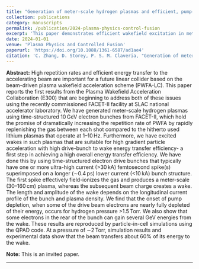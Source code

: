 ```yaml
---
title: "Generation of meter-scale hydrogen plasmas and efficient, pump-depletion-limited wakefield excitation using 10 GeV electron bunches"
collection: publications
category: manuscripts
permalink: /publication/2024-plasma-physics-control-fusion
excerpt: 'This paper demonstrates efficient wakefield excitation in meter-scale beam-ionized hydrogen plasmas at FACET-II.'
date: 2024-01-01
venue: 'Plasma Physics and Controlled Fusion'
paperurl: 'https://doi.org/10.1088/1361-6587/ad1ae4'
citation: 'C. Zhang, D. Storey, P. S. M. Claveria, "Generation of meter-scale hydrogen plasmas and efficient, pump-depletion-limited wakefield excitation using 10 GeV electron bunches," <i>Plasma Phys. Control. Fusion</i> 66, 025013 (2024).'
---
```


**Abstract:** High repetition rates and efficient energy transfer to the accelerating beam are important for a future linear collider based on the beam-driven plasma wakefield acceleration scheme (PWFA-LC). This paper reports the first results from the Plasma Wakefield Acceleration Collaboration (E300) that are beginning to address both of these issues using the recently commissioned FACET-II facility at SLAC national accelerator laboratory. We have generated meter-scale hydrogen plasmas using time-structured 10 GeV electron bunches from FACET-II, which hold the promise of dramatically increasing the repetition rate of PWFA by rapidly replenishing the gas between each shot compared to the hitherto used lithium plasmas that operate at 1–10 Hz. Furthermore, we have excited wakes in such plasmas that are suitable for high gradient particle acceleration with high drive-bunch to wake energy transfer efficiency- a first step in achieving a high overall energy transfer efficiency. We have done this by using time-structured electron drive bunches that typically have one or more ultra-high current (>30 kA) femtosecond spike(s) superimposed on a longer (∼0.4 ps) lower current (<10 kA) bunch structure. The first spike effectively field-ionizes the gas and produces a meter-scale (30–160 cm) plasma, whereas the subsequent beam charge creates a wake. The length and amplitude of the wake depends on the longitudinal current profile of the bunch and plasma density. We find that the onset of pump depletion, when some of the drive beam electrons are nearly fully depleted of their energy, occurs for hydrogen pressure >1.5 Torr. We also show that some electrons in the rear of the bunch can gain several GeV energies from the wake. These results are reproduced by particle-in-cell simulations using the QPAD code. At a pressure of ∼2 Torr, simulation results and experimental data show that the beam transfers about 60% of its energy to the wake. 

**Note:** This is an invited paper.

---
